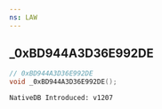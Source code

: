 ```yaml
---
ns: LAW
---
```

## _0xBD944A3D36E992DE

```c
// 0xBD944A3D36E992DE
void _0xBD944A3D36E992DE();
```

```
NativeDB Introduced: v1207
```

